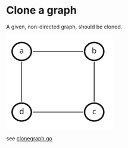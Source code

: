 # Clone a graph

A given, non-directed graph, should be cloned.

![Graph](./graph.png)

see [clonegraph.go](clonegraph.go)